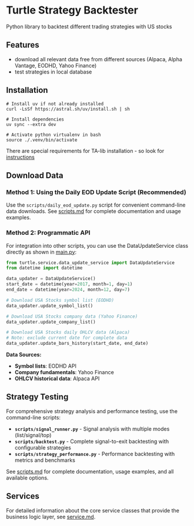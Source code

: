 # Turtle Strategy Backtester
Python library to backtest different trading strategies with US stocks

## Features
- download all relevant data free from different sources (Alpaca, Alpha Vantage, EODHD, Yahoo Finance)
- test strategies in local database

## Installation
```
# Install uv if not already installed
curl -LsSf https://astral.sh/uv/install.sh | sh

# Install dependencies
uv sync --extra dev

# Activate python virtualenv in bash
source ./.venv/bin/activate
```
There are special requirements for TA-lib installation - so look for [instructions](https://github.com/jaaknt/turtle-backtest/blob/main/.github/workflows/build.yml)

## Download Data

### Method 1: Using the Daily EOD Update Script (Recommended)

Use the `scripts/daily_eod_update.py` script for convenient command-line data downloads. See [scripts.md](scripts.md#daily_eod_updatepy) for complete documentation and usage examples.

### Method 2: Programmatic API

For integration into other scripts, you can use the DataUpdateService class directly as shown in [main.py](https://github.com/jaaknt/turtle-backtest/blob/main/main.py):

```python
from turtle.service.data_update_service import DataUpdateService
from datetime import datetime

data_updater = DataUpdateService()
start_date = datetime(year=2017, month=1, day=1)
end_date = datetime(year=2024, month=12, day=7)

# Download USA Stocks symbol list (EODHD)
data_updater.update_symbol_list()

# Download USA Stocks company data (Yahoo Finance)
data_updater.update_company_list()

# Download USA Stocks daily OHLCV data (Alpaca)
# Note: exclude current date for complete data
data_updater.update_bars_history(start_date, end_date)
```

**Data Sources:**
- **Symbol lists**: EODHD API
- **Company fundamentals**: Yahoo Finance
- **OHLCV historical data**: Alpaca API

## Strategy Testing

For comprehensive strategy analysis and performance testing, use the command-line scripts:

- **`scripts/signal_runner.py`** - Signal analysis with multiple modes (list/signal/top)
- **`scripts/backtest.py`** - Complete signal-to-exit backtesting with configurable strategies
- **`scripts/strategy_performance.py`** - Performance backtesting with metrics and benchmarks

See [scripts.md](scripts.md) for complete documentation, usage examples, and all available options.

## Services

For detailed information about the core service classes that provide the business logic layer, see [service.md](service.md).
